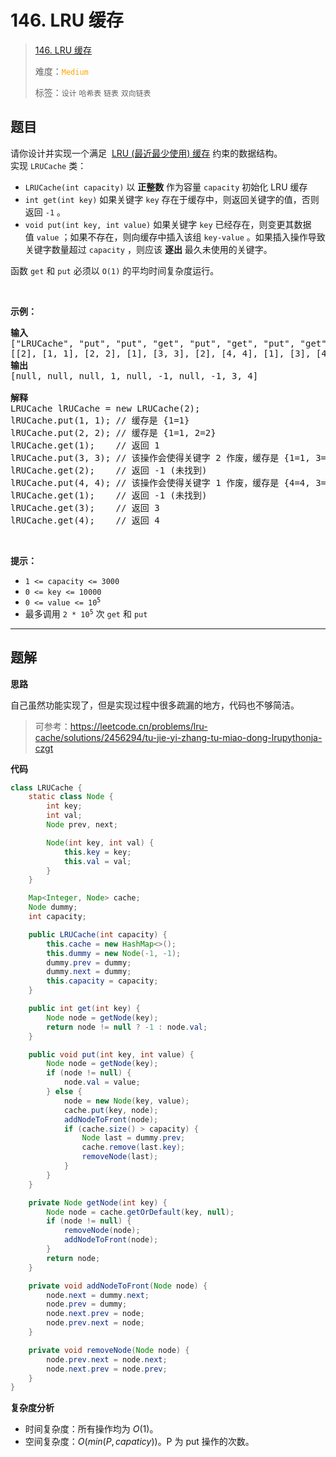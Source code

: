 # 146. LRU 缓存

> [146. LRU 缓存](https://leetcode.cn/problems/lru-cache/)
>
> 难度：<font color=orange>`Medium`</font>
>
> 标签：`设计` `哈希表` `链表` `双向链表`

## 题目

<div class="title__3Vvk">请你设计并实现一个满足&nbsp; <a href="https://baike.baidu.com/item/LRU" target="_blank">LRU (最近最少使用) 缓存</a> 约束的数据结构。</div>

<div class="title__3Vvk">实现 <code>LRUCache</code> 类：</div>

<div class="original__bRMd">
<div>
<ul>
	<li><code>LRUCache(int capacity)</code> 以 <strong>正整数</strong> 作为容量&nbsp;<code>capacity</code> 初始化 LRU 缓存</li>
	<li><code>int get(int key)</code> 如果关键字 <code>key</code> 存在于缓存中，则返回关键字的值，否则返回 <code>-1</code> 。</li>
	<li><code>void put(int key, int value)</code>&nbsp;如果关键字&nbsp;<code>key</code> 已经存在，则变更其数据值&nbsp;<code>value</code> ；如果不存在，则向缓存中插入该组&nbsp;<code>key-value</code> 。如果插入操作导致关键字数量超过&nbsp;<code>capacity</code> ，则应该 <strong>逐出</strong> 最久未使用的关键字。</li>
</ul>

<p>函数 <code>get</code> 和 <code>put</code> 必须以 <code>O(1)</code> 的平均时间复杂度运行。</p>
</div>
</div>

<p>&nbsp;</p>

<p><strong>示例：</strong></p>

<pre>
<strong>输入</strong>
["LRUCache", "put", "put", "get", "put", "get", "put", "get", "get", "get"]
[[2], [1, 1], [2, 2], [1], [3, 3], [2], [4, 4], [1], [3], [4]]
<strong>输出</strong>
[null, null, null, 1, null, -1, null, -1, 3, 4]

<strong>解释</strong>
LRUCache lRUCache = new LRUCache(2);
lRUCache.put(1, 1); // 缓存是 {1=1}
lRUCache.put(2, 2); // 缓存是 {1=1, 2=2}
lRUCache.get(1);    // 返回 1
lRUCache.put(3, 3); // 该操作会使得关键字 2 作废，缓存是 {1=1, 3=3}
lRUCache.get(2);    // 返回 -1 (未找到)
lRUCache.put(4, 4); // 该操作会使得关键字 1 作废，缓存是 {4=4, 3=3}
lRUCache.get(1);    // 返回 -1 (未找到)
lRUCache.get(3);    // 返回 3
lRUCache.get(4);    // 返回 4
</pre>

<p>&nbsp;</p>

<p><strong>提示：</strong></p>

<ul>
	<li><code>1 &lt;= capacity &lt;= 3000</code></li>
	<li><code>0 &lt;= key &lt;= 10000</code></li>
	<li><code>0 &lt;= value &lt;= 10<sup>5</sup></code></li>
	<li>最多调用 <code>2 * 10<sup>5</sup></code> 次 <code>get</code> 和 <code>put</code></li>
</ul>


--------------------

## 题解

**思路**

自己虽然功能实现了，但是实现过程中很多疏漏的地方，代码也不够简洁。

> 可参考：https://leetcode.cn/problems/lru-cache/solutions/2456294/tu-jie-yi-zhang-tu-miao-dong-lrupythonja-czgt

**代码**

```java
class LRUCache {
    static class Node {
        int key;
        int val;
        Node prev, next;

        Node(int key, int val) {
            this.key = key;
            this.val = val;
        }
    }

    Map<Integer, Node> cache;
    Node dummy;
    int capacity;

    public LRUCache(int capacity) {
        this.cache = new HashMap<>();
        this.dummy = new Node(-1, -1);
        dummy.prev = dummy;
        dummy.next = dummy;
        this.capacity = capacity;
    }

    public int get(int key) {
        Node node = getNode(key);
        return node != null ? -1 : node.val;
    }

    public void put(int key, int value) {
        Node node = getNode(key);
        if (node != null) {
            node.val = value;
        } else {
            node = new Node(key, value);
            cache.put(key, node);
            addNodeToFront(node);
            if (cache.size() > capacity) {
                Node last = dummy.prev;
                cache.remove(last.key);
                removeNode(last);
            }
        }
    }

    private Node getNode(int key) {
        Node node = cache.getOrDefault(key, null);
        if (node != null) {
            removeNode(node);
            addNodeToFront(node);
        }
        return node;
    }

    private void addNodeToFront(Node node) {
        node.next = dummy.next;
        node.prev = dummy;
        node.next.prev = node;
        node.prev.next = node;
    }

    private void removeNode(Node node) {
        node.prev.next = node.next;
        node.next.prev = node.prev;
    }
}
```

**复杂度分析**

- 时间复杂度：所有操作均为 $O(1)$。
- 空间复杂度：$O(min(P, capaticy))$。P 为 put 操作的次数。
